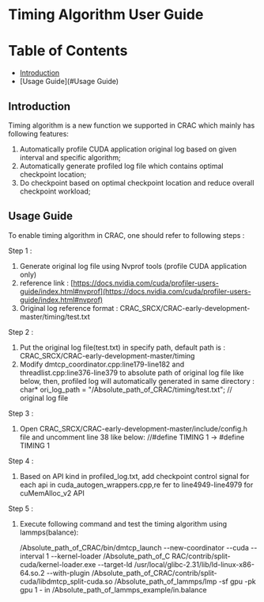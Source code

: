 # Timing Algorithm User Guide

# Table of Contents

* [Introduction](#introduction)
* [Usage Guide](#Usage Guide)

## Introduction
Timing algorithm is a new function we supported in CRAC which mainly has following features:
 1) Automatically profile CUDA application original log based on given interval and specific algorithm;
 2) Automatically generate profiled log file which contains optimal checkpoint location;
 3) Do checkpoint based on optimal checkpoint location and reduce overall checkpoint workload;

## Usage Guide
To enable timing algorithm in CRAC, one should refer to following steps : 


Step 1 : 
 1. Generate original log file using Nvprof tools (profile CUDA application only)
 2. reference link :  [https://docs.nvidia.com/cuda/profiler-users-guide/index.html#nvprof](https://docs.nvidia.com/cuda/profiler-users-guide/index.html#nvprof)
 3. Original log reference format : CRAC_SRCX/CRAC-early-development-master/timing/test.txt


Step 2 :
 1. Put the original log file(test.txt) in specify path, default path is : CRAC_SRCX/CRAC-early-development-master/timing
 2. Modify dmtcp_coordinator.cpp:line179-line182 and threadlist.cpp:line376-line379 to absolute path of original log file like below, then, profiled log will automatically generated in same directory : 
     char* ori_log_path = "/Absolute_path_of_CRAC/timing/test.txt"; // original log file


Step 3 :
 1. Open CRAC_SRCX/CRAC-early-development-master/include/config.h file and uncomment line 38 like below:
     //#define TIMING 1 -> #define TIMING 1

Step 4 :
 1. Based on API kind in profiled_log.txt, add checkpoint control signal for each api in cuda_autogen_wrappers.cpp,re    fer to line4949-line4979 for cuMemAlloc_v2 API  


Step 5 :
 1. Execute following command and test the timing algorithm using lammps(balance):

    /Absolute_path_of_CRAC/bin/dmtcp_launch --new-coordinator --cuda --interval 1 --kernel-loader /Absolute_path_of_C    RAC/contrib/split-cuda/kernel-loader.exe --target-ld /usr/local/glibc-2.31/lib/ld-linux-x86-64.so.2 --with-plugin    /Absolute_path_of_CRAC/contrib/split-cuda/libdmtcp_split-cuda.so /Absolute_path_of_lammps/lmp -sf gpu -pk gpu 1 -    in /Absolute_path_of_lammps_example/in.balance




